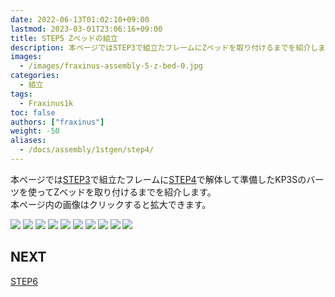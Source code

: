 ```yaml
---
date: 2022-06-13T01:02:10+09:00
lastmod: 2023-03-01T23:06:16+09:00
title: STEP5 Zベッドの組立
description: 本ページではSTEP3で組立たフレームにZベッドを取り付けるまでを紹介します。  
images:
  - /images/fraxinus-assembly-5-z-bed-0.jpg
categories:
  - 組立
tags:
  - Fraxinus1k
toc: false
authors: ["fraxinus"]
weight: -50
aliases:
  - /docs/assembly/1stgen/step4/
---
```


本ページでは[STEP3](../step3)で組立たフレームに[STEP4](../step4)で解体して準備したKP3Sのバーツを使ってZベッドを取り付けるまでを紹介します。  
本ページ内の画像はクリックすると拡大できます。

![](/images/fraxinus-assembly-5-z-bed-1.jpg)
![](/images/fraxinus-assembly-5-z-bed-2.jpg)
![](/images/fraxinus-assembly-5-z-bed-3.jpg)
![](/images/fraxinus-assembly-5-z-bed-4.jpg)
![](/images/fraxinus-assembly-5-z-bed-5.jpg)
![](/images/fraxinus-assembly-5-z-bed-6.jpg)
![](/images/fraxinus-assembly-5-z-bed-7.jpg)
![](/images/fraxinus-assembly-5-z-bed-8.jpg)
![](/images/fraxinus-assembly-5-z-bed-9.jpg)
![](/images/fraxinus-assembly-5-z-bed-10.jpg)

## NEXT

[STEP6](../step6)
